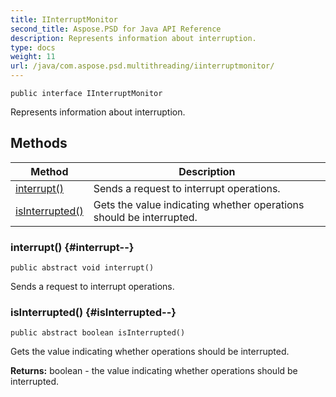 ```yaml
---
title: IInterruptMonitor
second_title: Aspose.PSD for Java API Reference
description: Represents information about interruption.
type: docs
weight: 11
url: /java/com.aspose.psd.multithreading/iinterruptmonitor/
---
```

```
public interface IInterruptMonitor
```

Represents information about interruption.
## Methods

| Method | Description |
| --- | --- |
| [interrupt()](#interrupt--) | Sends a request to interrupt operations. |
| [isInterrupted()](#isInterrupted--) | Gets the value indicating whether operations should be interrupted. |
### interrupt() {#interrupt--}
```
public abstract void interrupt()
```


Sends a request to interrupt operations.

### isInterrupted() {#isInterrupted--}
```
public abstract boolean isInterrupted()
```


Gets the value indicating whether operations should be interrupted.

**Returns:**
boolean - the value indicating whether operations should be interrupted.
